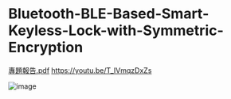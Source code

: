 # Bluetooth-BLE-Based-Smart-Keyless-Lock-with-Symmetric-Encryption
[專題報告.pdf](https://github.com/user-attachments/files/17491827/default.pdf)
https://youtu.be/T_IVmqzDxZs

![image](https://github.com/user-attachments/assets/3a7889e3-057a-4ca4-a67b-da15f1a8f57f)
